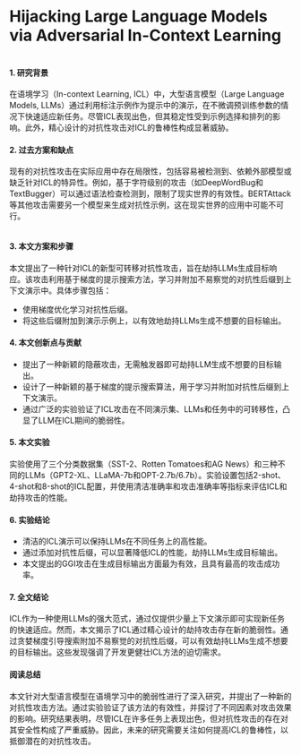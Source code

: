 # Hijacking Large Language Models via Adversarial In-Context Learning

<figure><img src="../../.gitbook/assets/image (8).png" alt=""><figcaption></figcaption></figure>

#### 1. 研究背景

在语境学习（In-context Learning, ICL）中，大型语言模型（Large Language Models, LLMs）通过利用标注示例作为提示中的演示，在不微调预训练参数的情况下快速适应新任务。尽管ICL表现出色，但其稳定性受到示例选择和排列的影响。此外，精心设计的对抗性攻击对ICL的鲁棒性构成显著威胁。

#### 2. 过去方案和缺点

现有的对抗性攻击在实际应用中存在局限性，包括容易被检测到、依赖外部模型或缺乏针对ICL的特异性。例如，基于字符级别的攻击（如DeepWordBug和TextBugger）可以通过语法检查检测到，限制了现实世界的有效性。BERTAttack等其他攻击需要另一个模型来生成对抗性示例，这在现实世界的应用中可能不可行。

<figure><img src="../../.gitbook/assets/image (9).png" alt=""><figcaption></figcaption></figure>

#### 3. 本文方案和步骤

本文提出了一种针对ICL的新型可转移对抗性攻击，旨在劫持LLMs生成目标响应。该攻击利用基于梯度的提示搜索方法，学习并附加不易察觉的对抗性后缀到上下文演示中。具体步骤包括：

* 使用梯度优化学习对抗性后缀。
* 将这些后缀附加到演示示例上，以有效地劫持LLMs生成不想要的目标输出。

#### 4. 本文创新点与贡献

* 提出了一种新颖的隐蔽攻击，无需触发器即可劫持LLM生成不想要的目标输出。
* 设计了一种新颖的基于梯度的提示搜索算法，用于学习并附加对抗性后缀到上下文演示。
* 通过广泛的实验验证了ICL攻击在不同演示集、LLMs和任务中的可转移性，凸显了LLM在ICL期间的脆弱性。

#### 5. 本文实验

实验使用了三个分类数据集（SST-2、Rotten Tomatoes和AG News）和三种不同的LLMs（GPT2-XL、LLaMA-7b和OPT-2.7b/6.7b）。实验设置包括2-shot、4-shot和8-shot的ICL配置，并使用清洁准确率和攻击准确率等指标来评估ICL和劫持攻击的性能。

#### 6. 实验结论

* 清洁的ICL演示可以保持LLMs在不同任务上的高性能。
* 通过添加对抗性后缀，可以显著降低ICL的性能，劫持LLMs生成目标输出。
* 本文提出的GGI攻击在生成目标输出方面最为有效，且具有最高的攻击成功率。

#### 7. 全文结论

ICL作为一种使用LLMs的强大范式，通过仅提供少量上下文演示即可实现新任务的快速适应。然而，本文揭示了ICL通过精心设计的劫持攻击存在新的脆弱性。通过贪婪梯度引导搜索附加不易察觉的对抗性后缀，可以有效劫持LLMs生成不想要的目标输出。这些发现强调了开发更健壮ICL方法的迫切需求。

#### 阅读总结

本文针对大型语言模型在语境学习中的脆弱性进行了深入研究，并提出了一种新的对抗性攻击方法。通过实验验证了该方法的有效性，并探讨了不同因素对攻击效果的影响。研究结果表明，尽管ICL在许多任务上表现出色，但对抗性攻击的存在对其安全性构成了严重威胁。因此，未来的研究需要关注如何提高ICL的鲁棒性，以抵御潜在的对抗性攻击。
